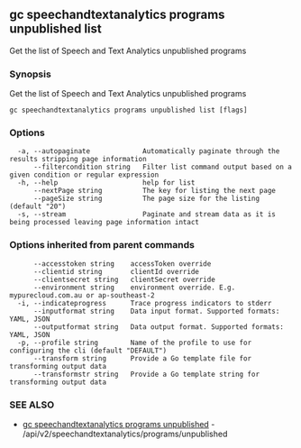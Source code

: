 ## gc speechandtextanalytics programs unpublished list

Get the list of Speech and Text Analytics unpublished programs

### Synopsis

Get the list of Speech and Text Analytics unpublished programs

```
gc speechandtextanalytics programs unpublished list [flags]
```

### Options

```
  -a, --autopaginate             Automatically paginate through the results stripping page information
      --filtercondition string   Filter list command output based on a given condition or regular expression
  -h, --help                     help for list
      --nextPage string          The key for listing the next page
      --pageSize string          The page size for the listing (default "20")
  -s, --stream                   Paginate and stream data as it is being processed leaving page information intact
```

### Options inherited from parent commands

```
      --accesstoken string    accessToken override
      --clientid string       clientId override
      --clientsecret string   clientSecret override
      --environment string    environment override. E.g. mypurecloud.com.au or ap-southeast-2
  -i, --indicateprogress      Trace progress indicators to stderr
      --inputformat string    Data input format. Supported formats: YAML, JSON
      --outputformat string   Data output format. Supported formats: YAML, JSON
  -p, --profile string        Name of the profile to use for configuring the cli (default "DEFAULT")
      --transform string      Provide a Go template file for transforming output data
      --transformstr string   Provide a Go template string for transforming output data
```

### SEE ALSO

* [gc speechandtextanalytics programs unpublished](gc_speechandtextanalytics_programs_unpublished.html)	 - /api/v2/speechandtextanalytics/programs/unpublished


